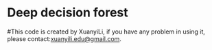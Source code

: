 # Deep decision forest
#This code is created by XuanyiLi, if you have any problem in using it, please contact:xuanyili.edu@gmail.com.